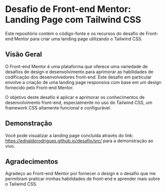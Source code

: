 # Desafio de Front-end Mentor: Landing Page com Tailwind CSS
Este repositório contém o código-fonte e os recursos do desafio de Front-end Mentor para criar uma landing page utilizando o Tailwind CSS.
## Visão Geral
O Front-end Mentor é uma plataforma que oferece uma variedade de desafios de design e desenvolvimento para aprimorar as habilidades de codificação dos desenvolvedores front-end. Este desafio em particular envolve a criação de uma landing page responsiva com base em um design fornecido pelo Front-end Mentor.

O objetivo deste desafio é aplicar e aprimorar os conhecimentos de desenvolvimento front-end, especialmente no uso do Tailwind CSS, um framework CSS altamente funcional e configurável.
## Demonstração
Você pode visualizar a landing page concluída através do link: https://ednaldorodrigues.github.io/desafio/src/ para a demonstração ao vivo.
## Agradecimentos
Agradeço ao Front-end Mentor por fornecer o design e o desafio que me permitiram praticar minhas habilidades de front-end e aprender mais sobre o Tailwind CSS.

